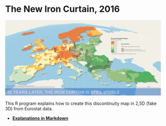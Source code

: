# The New Iron Curtain, 2016

![](ironcurtain.png)  

This R program explains how to create this discontinuity map in 2,5D (fake 3D) from Eurostat data. 

* [**Explanations in Markdown**](https://neocarto.github.io/ironcurtain)
